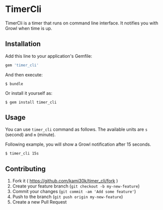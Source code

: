# TimerCli

TimerCli is a timer that runs on command line interface.
It notifies you with Growl when time is up.

## Installation

Add this line to your application's Gemfile:

```ruby
gem 'timer_cli'
```

And then execute:

```
$ bundle
```

Or install it yourself as:

```
$ gem install timer_cli
```

## Usage

You can use `timer_cli` command as follows.
The available units are `s` (second) and `m` (minute).

Following example, you will show a Growl notification after 15 seconds.

```
$ timer_cli 15s
```

## Contributing

1. Fork it ( https://github.com/kami30k/timer_cli/fork )
2. Create your feature branch (`git checkout -b my-new-feature`)
3. Commit your changes (`git commit -am 'Add some feature'`)
4. Push to the branch (`git push origin my-new-feature`)
5. Create a new Pull Request
